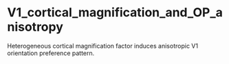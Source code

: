 # V1_cortical_magnification_and_OP_anisotropy
Heterogeneous cortical magnification factor induces anisotropic V1 orientation preference pattern.
